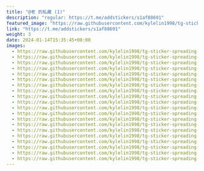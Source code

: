 ```yaml
---
title: "@老 的私藏 (1)"
description: "regular: https://t.me/addstickers/s1af88691"
featured_image: "https://raw.githubusercontent.com/kylelin1998/tg-sticker-spreading-worldwide-images/main/img/473e03ec-3a73-4dec-90a4-d89c30f17a00.jpg"
link: "https://t.me/addstickers/s1af88691"
weight: 3
date: 2024-01-14T15:35:45+08:00
images:
  - https://raw.githubusercontent.com/kylelin1998/tg-sticker-spreading-worldwide-images/main/img/473e03ec-3a73-4dec-90a4-d89c30f17a00.jpg
  - https://raw.githubusercontent.com/kylelin1998/tg-sticker-spreading-worldwide-images/main/img/fd102e60-9b78-4cae-b7ac-60669edc18c7.jpg
  - https://raw.githubusercontent.com/kylelin1998/tg-sticker-spreading-worldwide-images/main/img/7921d23f-83b9-44ab-b5a9-e46361694313.jpg
  - https://raw.githubusercontent.com/kylelin1998/tg-sticker-spreading-worldwide-images/main/img/0842e966-3f7f-4f8d-ba7f-a63bb86041ee.jpg
  - https://raw.githubusercontent.com/kylelin1998/tg-sticker-spreading-worldwide-images/main/img/400c1d19-c102-4bf2-9ab4-84b7c6c4bcdc.jpg
  - https://raw.githubusercontent.com/kylelin1998/tg-sticker-spreading-worldwide-images/main/img/2f381b49-fd89-4a8d-be89-65a37036b4d3.jpg
  - https://raw.githubusercontent.com/kylelin1998/tg-sticker-spreading-worldwide-images/main/img/34acbec6-df4c-4d3c-b2ff-b8596aec7c2c.jpg
  - https://raw.githubusercontent.com/kylelin1998/tg-sticker-spreading-worldwide-images/main/img/4e4466e4-687f-489b-b3fe-d3fb33474049.jpg
  - https://raw.githubusercontent.com/kylelin1998/tg-sticker-spreading-worldwide-images/main/img/4648420e-5090-4390-91e5-01db93fae214.jpg
  - https://raw.githubusercontent.com/kylelin1998/tg-sticker-spreading-worldwide-images/main/img/b3746a6f-2ca3-4bd8-92ac-fb9738fcfde1.jpg
  - https://raw.githubusercontent.com/kylelin1998/tg-sticker-spreading-worldwide-images/main/img/bb43e33f-5319-4ca1-9866-c2c0c80ce858.jpg
  - https://raw.githubusercontent.com/kylelin1998/tg-sticker-spreading-worldwide-images/main/img/fe97d17d-75fa-411c-9479-b2489a1c3a9a.jpg
  - https://raw.githubusercontent.com/kylelin1998/tg-sticker-spreading-worldwide-images/main/img/e7ec1b4a-584a-426e-9fbf-c7272d78ef33.jpg
  - https://raw.githubusercontent.com/kylelin1998/tg-sticker-spreading-worldwide-images/main/img/1f8dfde1-1ef2-42d8-a613-015ab59cbb34.jpg
  - https://raw.githubusercontent.com/kylelin1998/tg-sticker-spreading-worldwide-images/main/img/4a902895-b70d-4176-b654-f43ca44bd6fc.jpg
  - https://raw.githubusercontent.com/kylelin1998/tg-sticker-spreading-worldwide-images/main/img/ee1c76d2-82a9-4a7b-9aed-181b01c3b509.jpg
  - https://raw.githubusercontent.com/kylelin1998/tg-sticker-spreading-worldwide-images/main/img/3117bd95-c5a0-4875-96cc-d3ed3dccdd86.jpg
  - https://raw.githubusercontent.com/kylelin1998/tg-sticker-spreading-worldwide-images/main/img/f66f52b4-827a-4103-8ed4-e8c02d3170a6.jpg
  - https://raw.githubusercontent.com/kylelin1998/tg-sticker-spreading-worldwide-images/main/img/44542b89-3345-45d5-9a8a-6fcabd833b7f.jpg
  - https://raw.githubusercontent.com/kylelin1998/tg-sticker-spreading-worldwide-images/main/img/9afbfa8d-8654-4e1e-8603-94a1f32ed8a0.jpg
---
```

